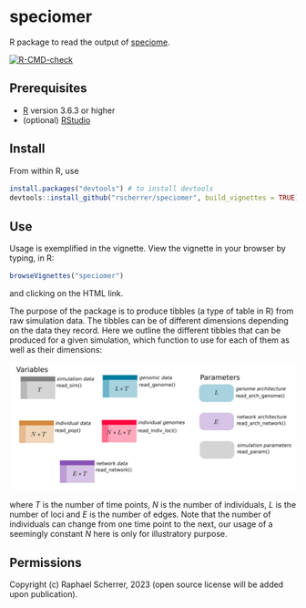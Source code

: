 # speciomer

R package to read the output of [speciome](https://github.com/rscherrer/speciome).

<!-- badges: start -->
[![R-CMD-check](https://github.com/rscherrer/speciomer/workflows/R-CMD-check/badge.svg)](https://github.com/rscherrer/speciomer/actions)
<!-- badges: end -->

## Prerequisites

* [R](https://rstudio-education.github.io/hopr/starting.html) version 3.6.3 or higher
* (optional) [RStudio](https://rstudio-education.github.io/hopr/starting.html)

## Install

From within R, use

```r
install.packages("devtools") # to install devtools
devtools::install_github("rscherrer/speciomer", build_vignettes = TRUE) # install and build the vignette
```

## Use

Usage is exemplified in the vignette. View the vignette in your browser by typing, in R:

```r
browseVignettes("speciomer")
```

and clicking on the HTML link.

The purpose of the package is to produce tibbles (a type of table in R) from raw simulation data. The tibbles can be of different dimensions depending on the data they record. Here we outline the different tibbles that can be produced for a given simulation, which function to use for each of them as well as their dimensions:

![overview](extra/overview.png)

where *T* is the number of time points, *N* is the number of individuals, *L* is the number of loci and *E* is the number of edges. Note that the number of individuals can change from one time point to the next, our usage of a seemingly constant *N* here is only for illustratory purpose.

## Permissions

Copyright (c) Raphael Scherrer, 2023 (open source license will be added upon publication).